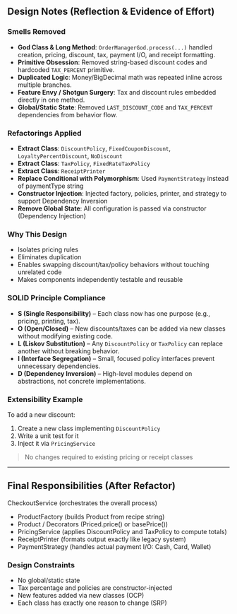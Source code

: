 ## Design Notes (Reflection & Evidence of Effort)

###  Smells Removed
- **God Class & Long Method**: `OrderManagerGod.process(...)` handled creation, pricing, discount, tax, payment I/O, and receipt formatting.
- **Primitive Obsession**: Removed string-based discount codes and hardcoded `TAX_PERCENT` primitive.
- **Duplicated Logic**: Money/BigDecimal math was repeated inline across multiple branches.
- **Feature Envy / Shotgun Surgery**: Tax and discount rules embedded directly in one method.
- **Global/Static State**: Removed `LAST_DISCOUNT_CODE` and `TAX_PERCENT` dependencies from behavior flow.

###  Refactorings Applied
- **Extract Class**: `DiscountPolicy`, `FixedCouponDiscount`, `LoyaltyPercentDiscount`, `NoDiscount`
- **Extract Class**: `TaxPolicy`, `FixedRateTaxPolicy`
- **Extract Class**: `ReceiptPrinter`
- **Replace Conditional with Polymorphism**: Used `PaymentStrategy` instead of paymentType string
- **Constructor Injection**: Injected factory, policies, printer, and strategy to support Dependency Inversion
- **Remove Global State**: All configuration is passed via constructor (Dependency Injection)

###  Why This Design
- Isolates pricing rules
- Eliminates duplication
- Enables swapping discount/tax/policy behaviors without touching unrelated code
- Makes components independently testable and reusable

###  SOLID Principle Compliance
- **S (Single Responsibility)** – Each class now has one purpose (e.g., pricing, printing, tax).
- **O (Open/Closed)** – New discounts/taxes can be added via new classes without modifying existing code.
- **L (Liskov Substitution)** – Any `DiscountPolicy` or `TaxPolicy` can replace another without breaking behavior.
- **I (Interface Segregation)** – Small, focused policy interfaces prevent unnecessary dependencies.
- **D (Dependency Inversion)** – High-level modules depend on abstractions, not concrete implementations.

###  Extensibility Example
To add a new discount:
1. Create a new class implementing `DiscountPolicy`
2. Write a unit test for it
3. Inject it via `PricingService`
> No changes required to existing pricing or receipt classes

---

##  Final Responsibilities (After Refactor)
CheckoutService (orchestrates the overall process)
  - ProductFactory (builds Product from recipe string)
  - Product / Decorators (Priced.price() or basePrice())
  - PricingService (applies DiscountPolicy and TaxPolicy to compute totals)
  - ReceiptPrinter (formats output exactly like legacy system)
  - PaymentStrategy (handles actual payment I/O: Cash, Card, Wallet)


###  Design Constraints
-  No global/static state
-  Tax percentage and policies are constructor-injected
-  New features added via new classes (OCP)
-  Each class has exactly one reason to change (SRP)


